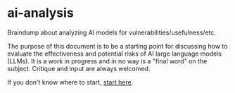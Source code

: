 # ai-analysis
Braindump about analyzing AI models for vulnerabilities/usefulness/etc.

The purpose of this document is to be a starting point for discussing how to evaluate the effectiveness and potential risks of AI large language models (LLMs). It is a work in progress and in no way is a "final word" on the subject. Critique and input are always welcomed.

If you don't know where to start, [start here](introduction.md).
